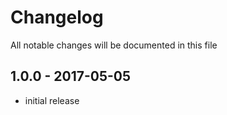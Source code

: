 # Changelog

All notable changes will be documented in this file

## 1.0.0 - 2017-05-05

- initial release
